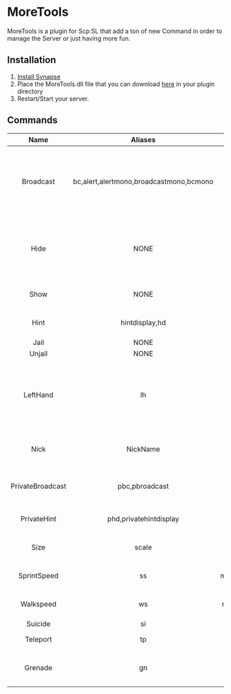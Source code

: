 # MoreTools
MoreTools is a plugin for Scp:SL that add a ton of new Command in order to manage the Server or just having more fun.

## Installation
1. [Install Synapse](https://github.com/SynapseSL/Synapse/wiki#hosting-guides)
2. Place the MoreTools.dll file that you can download [here](https://github.com/SynapseSL/MoreTools/releases) in your plugin directory
3. Restart/Start your server.

## Commands
| Name | Aliases | Permission | Description |
| :--: | :-----: | :--------: | :---------: |
| Broadcast | bc,alert,alertmono,broadcastmono,bcmono | moretools.bc | overrides the vanilla Command so that you need the permission in order to execute the Command |
| Hide | NONE | moretools.invisible | A Command which makes you invisible (like Scp-268 but for everyone even spectators) |
| Show | NONE | moretools.invisible | Makes you visible again for everyone |
| Hint | hintdisplay,hd | moretools.hint | Sends a TextHint to all Players |
| Jail | NONE | moretools.jail | jail a Player |
| Unjail | NONE | moretools.jail | unjail a Player |
| LeftHand | lh | moretools.lefthand | changes your scale so that you use your lefthand (recommended to give everyone the permission) |
| Nick | NickName | moretools.nick | Allows you to change your Name which is displayed |
| PrivateBroadcast | pbc,pbroadcast | moretools.pbc | Sends a broadcast to specific players |
| PrivateHint | phd,privatehintdisplay | moretools.phd | Sends a text hint tp specific players |
| Size | scale | moretools.size | Allows you to change your size |
| SprintSpeed | ss | moretools.sprintspeed | Changes the SprintSpeed for all Players |
| Walkspeed | ws | moretools.walkspeed | Changes the WalkSpeed for all Players |
| Suicide | si | moretools.suicide | kills yourself |
| Teleport | tp | moretools.tp | tp one player to an other |
| Grenade | gn | moretools.grenade | Spawns a grenade at the position of a player |
